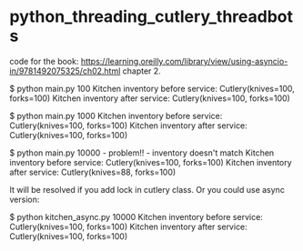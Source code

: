 # python_threading_cutlery_threadbots
code for the book: https://learning.oreilly.com/library/view/using-asyncio-in/9781492075325/ch02.html
chapter 2.

$ python main.py 100
Kitchen inventory before service: Cutlery(knives=100, forks=100)
Kitchen inventory after service: Cutlery(knives=100, forks=100)

$ python main.py 1000
Kitchen inventory before service: Cutlery(knives=100, forks=100)
Kitchen inventory after service: Cutlery(knives=100, forks=100)

$ python main.py 10000 - problem!! - inventory doesn't match
Kitchen inventory before service: Cutlery(knives=100, forks=100)
Kitchen inventory after service: Cutlery(knives=88, forks=100)

It will be resolved if you add lock in cutlery class.
Or you could use async version:

$ python kitchen_async.py 10000
Kitchen inventory before service: Cutlery(knives=100, forks=100)
Kitchen inventory after service: Cutlery(knives=100, forks=100)